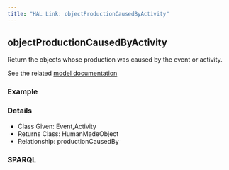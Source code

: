 ```yaml
---
title: "HAL Link: objectProductionCausedByActivity"
---
```


## objectProductionCausedByActivity

Return the objects whose production was caused by the event or activity.

See the related [model documentation](/model/object/production/#cause-of-production)

### Example




### Details

* Class Given: Event,Activity
* Returns Class: HumanMadeObject
* Relationship: productionCausedBy


### SPARQL
```

```

